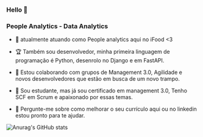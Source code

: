 ### Hello 👋


### People Analytics - Data Analytics

- 🔭 atualmente atuando como People analytics aqui no iFood <3

- 🏆 Também sou desenvolvedor, minha primeira linguagem de programação é Python, desenrolo no Django e em FastAPI.

- 👯 Estou colaborando com grupos de Management 3.0, Agilidade e novos desenvolvedores que estão em busca de um novo trampo.

- 🚀 Sou estudante, mas já sou certificado em management 3.0, Tenho SCF em Scrum e apaixonado por essas temas. 

- 💬 Pergunte-me sobre como melhorar o seu currículo aqui ou no linkedin estou pronto para te ajudar.


![Anurag's GitHub stats](https://github-readme-stats.vercel.app/api?username=marciocl&show_icons=true&theme=radical)

